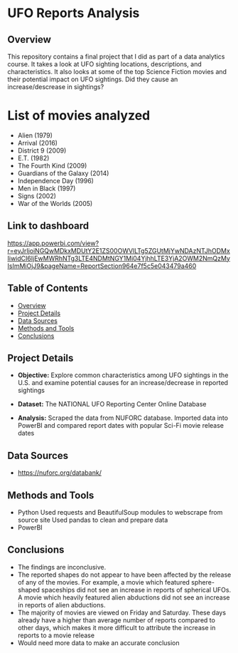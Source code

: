 # UFO Reports Analysis

## Overview
This repository contains a final project that I did as part of a data analytics course. It takes a look at UFO sighting locations, descriptions, and characteristics. It also looks at some of the top Science Fiction movies and their potential impact on UFO sightings. Did they cause an increase/descrease in sightings? 

# List of movies analyzed
- Alien (1979)
- Arrival (2016)
- District 9 (2009)
- E.T. (1982)
- The Fourth Kind (2009)
- Guardians of the Galaxy (2014)
- Independence Day (1996)
- Men in Black (1997)
- Signs (2002)
- War of the Worlds (2005)

## Link to dashboard
https://app.powerbi.com/view?r=eyJrIjoiNGQwMDkxMDUtY2E1ZS00OWVlLTg5ZGUtMjYwNDAzNTJhODMxIiwidCI6IjEwMWRhNTg3LTE4NDMtNGY1Mi04YjhhLTE3YjA2OWM2NmQzMyIsImMiOjJ9&pageName=ReportSection964e7f5c5e043479a460

## Table of Contents
- [Overview](#overview)
- [Project Details](#project-details)
- [Data Sources](#data-sources)
- [Methods and Tools](#methods-and-tools)
- [Conclusions](#conclusions)

## Project Details
- **Objective:** Explore common characteristics among UFO sightings in the U.S. and 
                 examine potential causes for an increase/decrease in reported sightings

- **Dataset:** The NATIONAL UFO Reporting Center Online Database

- **Analysis:** Scraped the data from NUFORC database. Imported data into PowerBI and compared report dates with popular Sci-Fi movie release dates

## Data Sources
- https://nuforc.org/databank/

## Methods and Tools
- Python
    Used requests and BeautifulSoup modules to webscrape from source site 
    Used pandas to clean and prepare data
- PowerBI

## Conclusions
- The findings are inconclusive. 
- The reported shapes do not appear to have been affected by the release of any of the movies. For example, a movie which featured sphere-shaped spaceships did not see an increase in reports of spherical UFOs. A movie which heavily featured alien abductions did not see an increase in reports of alien abductions.
- The majority of movies are viewed on Friday and Saturday. These days already have a higher than average number of reports compared to other days, which makes it more difficult to attribute the increase in reports to a movie release
- Would need more data to make an accurate conclusion




